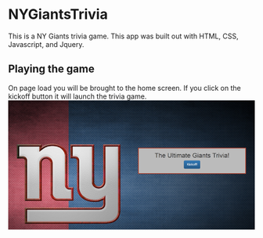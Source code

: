 # NYGiantsTrivia
This is a NY Giants trivia game. This app was built out with HTML, CSS, Javascript, and Jquery.

## Playing the game

On page load you will be brought to the home screen. If you click on the kickoff button it will launch the trivia game.
![Trivia Home Screen](assets/images/homescreen.png)
